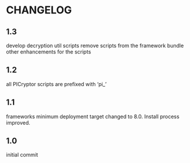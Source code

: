 CHANGELOG
=========

## 1.3
develop decryption util scripts
remove scripts from the framework bundle
other enhancements for the scripts

## 1.2 
all PICryptor scripts are prefixed with ‘pi_’

## 1.1
frameworks minimum deployment target changed to 8.0. Install process improved.

## 1.0
initial commit